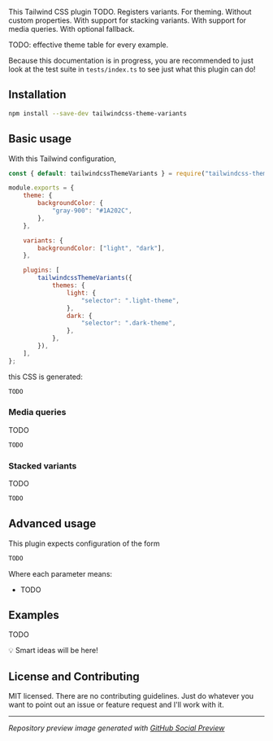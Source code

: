 This Tailwind CSS plugin TODO. Registers variants. For theming. Without custom properties. With support for stacking variants. With support for media queries. With optional fallback.

TODO: effective theme table for every example.

Because this documentation is in progress, you are recommended to just look at the test suite in `tests/index.ts` to see just what this plugin can do!

## Installation

```sh
npm install --save-dev tailwindcss-theme-variants
```

## Basic usage

With this Tailwind configuration,

```js
const { default: tailwindcssThemeVariants } = require("tailwindcss-theme-variants");

module.exports = {
    theme: {
        backgroundColor: {
            "gray-900": "#1A202C",
        },
    },

    variants: {
        backgroundColor: ["light", "dark"],
    },

    plugins: [
        tailwindcssThemeVariants({
            themes: {
                light: {
                    "selector": ".light-theme",
                },
                dark: {
                    "selector": ".dark-theme",
                },
            },
        }),
    ],
};
```

this CSS is generated:

```css
TODO
```


### Media queries
TODO

```js
TODO
```


### Stacked variants

TODO

```js
TODO
```


## Advanced usage

This plugin expects configuration of the form

```js
TODO
```

Where each parameter means:

- TODO


## Examples

TODO

💡 Smart ideas will be here!

## License and Contributing

MIT licensed. There are no contributing guidelines. Just do whatever you want to point out an issue or feature request and I'll work with it.

---

*Repository preview image generated with [GitHub Social Preview](https://social-preview.pqt.dev/)*
